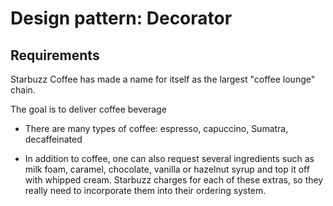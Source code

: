 # Design pattern: Decorator
## Requirements
Starbuzz Coffee has made a name for itself as the largest "coffee lounge" chain.

The goal is to deliver coffee beverage

* There are many types of coffee: espresso, capuccino, Sumatra, decaffeinated

* In addition to coffee, one can also request several ingredients such as milk foam, caramel, chocolate, vanilla or hazelnut syrup and top it off with whipped cream. Starbuzz charges for each of these extras, so they really need to incorporate them into their ordering system.